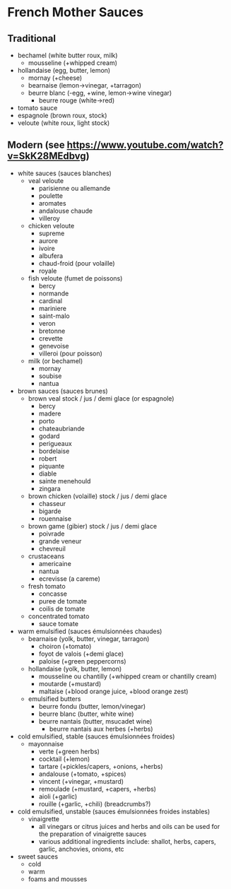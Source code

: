 # French Mother Sauces

## Traditional

* bechamel (white butter roux, milk)
    * mousseline (+whipped cream)
* hollandaise (egg, butter, lemon)
    * mornay (+cheese)
    * bearnaise (lemon->vinegar, +tarragon)
    * beurre blanc (-egg, +wine, lemon->wine vinegar)
        * beurre rouge (white->red)
* tomato sauce
* espagnole (brown roux, stock)
* veloute (white roux, light stock)

## Modern (see https://www.youtube.com/watch?v=SkK28MEdbvg)

* white sauces (sauces blanches)
    * veal veloute
        * parisienne ou allemande
        * poulette
        * aromates
        * andalouse chaude
        * villeroy
    * chicken veloute
        * supreme
        * aurore
        * ivoire
        * albufera
        * chaud-froid (pour volaille)
        * royale
    * fish veloute (fumet de poissons)
        * bercy
        * normande
        * cardinal
        * mariniere
        * saint-malo
        * veron
        * bretonne
        * crevette
        * genevoise
        * villeroi (pour poisson)
    * milk (or bechamel)
        * mornay
        * soubise
        * nantua
* brown sauces (sauces brunes)
    * brown veal stock / jus / demi glace (or espagnole)
        * bercy
        * madere
        * porto
        * chateaubriande
        * godard
        * perigueaux
        * bordelaise
        * robert
        * piquante
        * diable
        * sainte menehould
        * zingara
    * brown chicken (volaille) stock / jus / demi glace
        * chasseur
        * bigarde
        * rouennaise
    * brown game (gibier) stock / jus / demi glace
        * poivrade
        * grande veneur
        * chevreuil
    * crustaceans
        * americaine
        * nantua
        * ecrevisse (a careme)
    * fresh tomato
        * concasse
        * puree de tomate
        * coilis de tomate
    * concentrated tomato
        * sauce tomate
* warm emulsified (sauces émulsionnées chaudes)
    * bearnaise (yolk, butter, vinegar, tarragon)
        * choiron (+tomato)
        * foyot de valois (+demi glace)
        * paloise (+green peppercorns)
    * hollandaise (yolk, butter, lemon)
        * mousseline ou chantilly (+whipped cream or chantilly cream)
        * moutarde (+mustard)
        * maltaise (+blood orange juice, +blood orange zest)
    * emulsified butters
        * beurre fondu (butter, lemon/vinegar)
        * beurre blanc (butter, white wine)
        * beurre nantais (butter, msucadet wine)
            * beurre nantais aux herbes (+herbs)
* cold emulsified, stable (sauces émulsionnées froides)
    * mayonnaise
        * verte (+green herbs)
        * cocktail (+lemon)
        * tartare (+pickles/capers, +onions, +herbs)
        * andalouse (+tomato, +spices)
        * vincent (+vinegar, +mustard)
        * remoulade (+mustard, +capers, +herbs)
        * aioli (+garlic)
        * rouille (+garlic, +chili) (breadcrumbs?)
* cold emulsified, unstable (sauces émulsionnées froides instables)
    * vinaigrette
        * all vinegars or citrus juices and herbs and oils can be used for the preparation of vinaigrette sauces
        * various additional ingredients include: shallot, herbs, capers, garlic, anchovies, onions, etc
* sweet sauces
    * cold
    * warm
    * foams and mousses